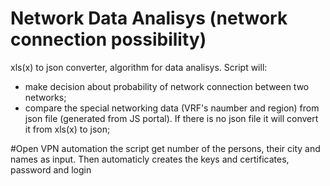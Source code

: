 # Network Data Analisys (network connection possibility)
xls(x) to json converter, algorithm for data analisys. 
Script will: 
- make decision about probability of network connection between two networks;
- compare the special networking data (VRF's naumber and region) from json file (generated from JS portal). If there is no json file it will convert it from xls(x) to json;

#Open VPN automation
the script get number of the persons, their city and names as input. Then automaticly creates the keys and certificates, password and login
